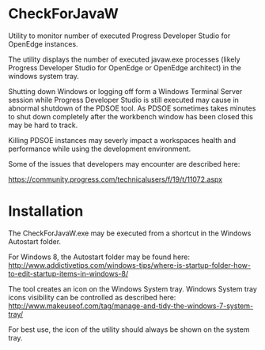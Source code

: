 # CheckForJavaW
Utility to monitor number of executed Progress Developer Studio for OpenEdge instances. 

The utility displays the number of executed javaw.exe processes (likely Progress Developer Studio for OpenEdge or OpenEdge architect) in the windows system tray.

Shutting down Windows or logging off form a Windows Terminal Server session while Progress Developer Studio is still executed may cause in abnormal shutdown of the PDSOE tool. As PDSOE sometimes takes minutes to shut down completely after the workbench window has been closed this may be hard to track.

Killing PDSOE instances may severly impact a workspaces health and performance while using the development environment. 

Some of the issues that developers may encounter are described here:

https://community.progress.com/technicalusers/f/19/t/11072.aspx

# Installation

The CheckForJavaW.exe may be executed from a shortcut in the Windows Autostart folder.

For Windows 8, the Autostart folder may be found here: http://www.addictivetips.com/windows-tips/where-is-startup-folder-how-to-edit-startup-items-in-windows-8/

The tool creates an icon on the Windows System tray. Windows System tray icons visibility can be controlled as described here: http://www.makeuseof.com/tag/manage-and-tidy-the-windows-7-system-tray/

For best use, the icon of the utility should always be shown on the system tray.
